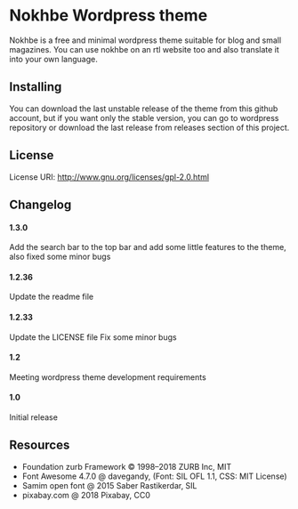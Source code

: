 # Nokhbe Wordpress theme 

Nokhbe is a free and minimal wordpress theme suitable for blog and small magazines. 
You can use nokhbe on an rtl website too and also translate it into your own language.

## Installing 
You can download the last unstable release of the theme from this github account, but if you want only the stable version, you can go to wordpress repository or download the last release from releases section of this project. 

## License  
License URI: http://www.gnu.org/licenses/gpl-2.0.html

## Changelog

#### 1.3.0
Add the search bar to the top bar and add some little features to the theme, also fixed some minor bugs 

#### 1.2.36
Update the readme file

#### 1.2.33
Update the LICENSE file
Fix some minor bugs
#### 1.2
Meeting wordpress theme development requirements

#### 1.0 
Initial release

## Resources
* Foundation zurb Framework © 1998–2018 ZURB Inc, MIT
* Font Awesome 4.7.0 @ davegandy, (Font: SIL OFL 1.1, CSS: MIT License)
* Samim open font @ 2015 Saber Rastikerdar, SIL
* pixabay.com @ 2018 Pixabay, CC0

